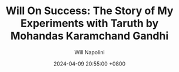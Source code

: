 ---
title: "Will On Success: The Story of My Experiments with Taruth by Mohandas Karamchand Gandhi"
author: Will Napolini
date: 2024-04-09 20:55:00 +0800
categories: [Mindset, Book-summaries]
tags:
  [
    mohandas-gandhi,
    autobiography,
    india,
    nonviolence,
    satyagraha,
    social-change,
    south-africa,
    civil-disobedience,
    self-discovery,
    indian-history,
    political-philosophy,
    spirituality,
    peace,
    social-justice,
    human-rights,
    personal-experiences,
    truth,
    noncooperation,
    passive-resistance,
    indian-nationalism,
    early-life,
    personal-growth,
    wisdom,
    indian-independence,
    satyagraha-movement,
    personal-transformation,
    ethics
  ]
image: https://pbs.twimg.com/media/GO2GANzWEAAK9F-?format=jpg&name=large
alt: "Will On Success: The Story of My Experiments with Taruth by Mohandas Karamchand Gandhi"
fallback:
  - 
  # Replace with the URL of your backup image
  -
  # Replace with the URL of your backup image
---